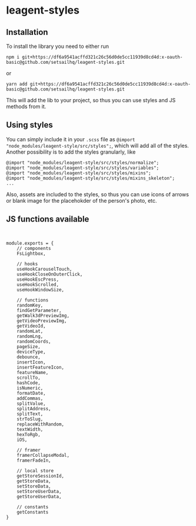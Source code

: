 # leagent-styles

## Installation
To install the library you need to either 
run 

`npm i git+https://df6a9541acffd321c26c56d0de5cc11939d8cd4d:x-oauth-basic@github.com/setsailhq/leagent-styles.git` 

or 

`yarn add git+https://df6a9541acffd321c26c56d0de5cc11939d8cd4d:x-oauth-basic@github.com/setsailhq/leagent-styles.git`

This will add the lib to your project, so thus you can use styles and JS methods from it.

## Using styles
You can simply include it in your `.scss` file as `@import "node_modules/leagent-style/src/styles";`, which will add all of the styles. 
Another possibility is to add the styles granularly, like
```
@import "node_modules/leagent-style/src/styles/normalize";
@import "node_modules/leagent-style/src/styles/variables";
@import "node_modules/leagent-style/src/styles/mixins";
@import "node_modules/leagent-style/src/styles/mixins_skeleton";
...
```
Also, assets are included to the styles, so thus you can use icons of arrows or blank image for the placehokder of the person's photo, etc.

## JS functions available
```


module.exports = {
	// components
	FsLightbox,

	// hooks
	useHookCarouselTouch,
	useHookCloseOnOuterClick,
	useHookEscPress,
	useHookScrolled,
	useHookWindowSize,

	// functions
	randomKey,
	findGetParameter,
	getWalk3dPreviewImg,
	getVideoPreviewImg,
	getVideoId,
	randomLat,
	randomLng,
	randomCoords,
	pageSize,
	deviceType,
	debounce,
	insertIcon,
	insertFeatureIcon,
	featureName,
	scrollTo,
	hashCode,
	isNumeric,
	formatDate,
	addCommas,
	splitValue,
	splitAddress,
	splitText,
	strToSlug,
	replaceWithRandom,
	textWidth,
	hexToRgb,
	iOS,

	// framer
	framerCollapseModal,
	framerFadeIn,

	// local store
	getStoreSessionId,
	getStoreData,
	setStoreData,
	setStoreUserData,
	getStoreUserData,

	// constants
	getConstants
}

```
